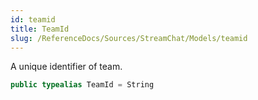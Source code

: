 ```yaml
---
id: teamid 
title: TeamId
slug: /ReferenceDocs/Sources/StreamChat/Models/teamid
---
```


A unique identifier of team.

``` swift
public typealias TeamId = String
```
